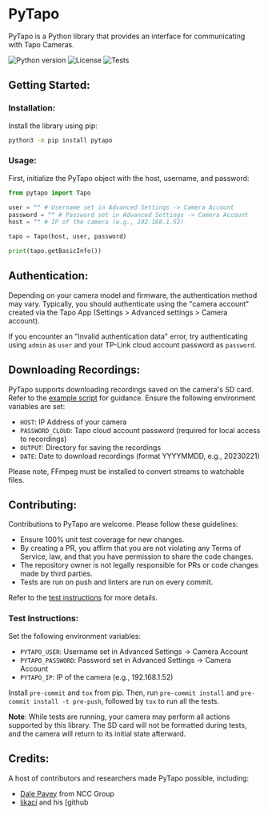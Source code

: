 # PyTapo

PyTapo is a Python library that provides an interface for communicating with Tapo Cameras.

![Python version](https://img.shields.io/badge/python-3.6%2B-blue)
![License](https://img.shields.io/badge/license-MIT-green)
![Tests](https://github.com/JurajNyiri/pytapo/workflows/Tests/badge.svg)

## Getting Started:

### Installation:

Install the library using pip:

```sh
python3 -m pip install pytapo
```

### Usage:

First, initialize the PyTapo object with the host, username, and password:

```python
from pytapo import Tapo

user = "" # Username set in Advanced Settings -> Camera Account
password = "" # Password set in Advanced Settings -> Camera Account
host = "" # IP of the camera (e.g., 192.168.1.52)

tapo = Tapo(host, user, password)

print(tapo.getBasicInfo())
```

## Authentication:

Depending on your camera model and firmware, the authentication method may vary. Typically, you should authenticate using the "camera account" created via the Tapo App (Settings > Advanced settings > Camera account).

If you encounter an "Invalid authentication data" error, try authenticating using `admin` as `user` and your TP-Link cloud account password as `password`.

## Downloading Recordings:

PyTapo supports downloading recordings saved on the camera's SD card. Refer to the [example script](https://github.com/JurajNyiri/pytapo/blob/main/experiments/DownloadRecordings.py) for guidance. Ensure the following environment variables are set:

- `HOST`: IP Address of your camera
- `PASSWORD_CLOUD`: Tapo cloud account password (required for local access to recordings)
- `OUTPUT`: Directory for saving the recordings
- `DATE`: Date to download recordings (format YYYYMMDD, e.g., 20230221)

Please note, FFmpeg must be installed to convert streams to watchable files.

## Contributing:

Contributions to PyTapo are welcome. Please follow these guidelines:

- Ensure 100% unit test coverage for new changes.
- By creating a PR, you affirm that you are not violating any Terms of Service, law, and that you have permission to share the code changes.
- The repository owner is not legally responsible for PRs or code changes made by third parties.
- Tests are run on push and linters are run on every commit.

Refer to the [test instructions](#test-instructions) for more details.

### Test Instructions:

Set the following environment variables:

- `PYTAPO_USER`: Username set in Advanced Settings -> Camera Account
- `PYTAPO_PASSWORD`: Password set in Advanced Settings -> Camera Account
- `PYTAPO_IP`: IP of the camera (e.g., 192.168.1.52)

Install `pre-commit` and `tox` from pip. Then, run `pre-commit install` and `pre-commit install -t pre-push`, followed by `tox` to run all the tests. 

**Note**: While tests are running, your camera may perform all actions supported by this library. The SD card will not be formatted during tests, and the camera will return to its initial state afterward.

## Credits:

A host of contributors and researchers made PyTapo possible, including:

- [Dale Pavey](https://research.nccgroup.com/2020/07/31/lights-camera-hacked-an-insight-into-the-world-of-popular-ip-cameras/) from NCC Group
- [likaci](https://github.com/likaci) and his [github
